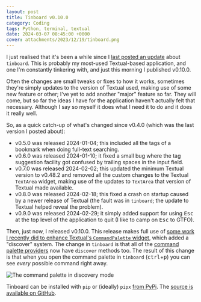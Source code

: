 ```yaml
---
layout: post
title: Tinboard v0.10.0
category: Coding
tags: Python, terminal, textual
date: 2024-03-07 08:45:00 +0000
cover: attachments/2023/12/19/tinboard.png
---
```


I just realised that it's been a while since I [last posted an
update](/2023/12/25/tinboard-0-4-0.html) about `tinboard`. This is probably
my most-used Textual-based application, and one I'm constantly tinkering
with, and just this morning I published v0.10.0.

Often the changes are small tweaks or fixes to how it works, sometimes
they're simply updates to the version of Textual used, making use of some
new feature or other; I've yet to add another "major" feature so far. They
will come, but so far the ideas I have for the application haven't actually
felt that necessary. Although I say so myself it does what I need it to do
and it does it really well.

So, as a quick catch-up of what's changed since v0.4.0 (which was the last
version I posted about):

- v0.5.0 was released 2024-01-04; this included all the tags of a bookmark
when doing full-text searching.
- v0.6.0 was released 2024-01-10; it fixed a small bug where the tag
suggestion facility got confused by trailing spaces in the input field.
- v0.7.0 was released 2024-02-02; this updated the minimum Textual version to
v0.48.2 and removed all the custom changes to the Textual `TextArea` widget,
making use of the updates to `TextArea` that version of Textual made
available.
- v0.8.0 was released 2024-02-18; this fixed a crash on startup caused by a
newer release of Textual (the fault was in `tinboard`; the update to Textual
helped reveal the problem).
- v0.9.0 was released 2024-02-29; it simply added support for using
<kbd>Esc</kbd> at the top level of the application to quit (I like to camp
on <kbd>Esc</kbd> to GTFO).

Then, just now, I released v0.10.0. This release makes full use of [some
work I recently did to enhance Textual's `CommandPalette`
widget](https://github.com/Textualize/textual/pull/4154), which added a
"discover" system. The change in `tinboard` is that all of the [command
palette
providers](https://github.com/davep/tinboard/tree/main/tinboard/commands)
now have `discover` methods too. The result of this change is that when you
open the command palette in `tinboard` (<kbd>ctrl</kbd>+<kbd>p</kbd>) you
can see *every* possible command right away.

![The command palette in discovery mode](/attachments/2024/03/07/command-palette.png#centre)

Tinboard can be installed with `pip` or (ideally) `pipx` [from
PyPi](https://pypi.org/project/tinboard/). The [source is available on
GitHub](https://github.com/davep/tinboard).

[//]: # (2024-03-07-tinboard-0-10-0.md ends here)
